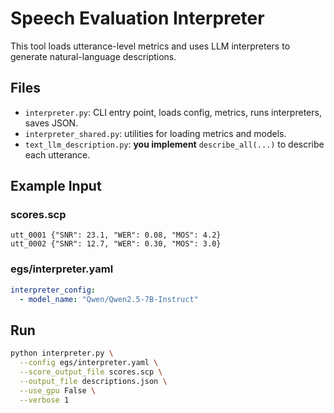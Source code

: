 # Speech Evaluation Interpreter

This tool loads utterance-level metrics and uses LLM interpreters to generate natural-language descriptions.


## Files
- `interpreter.py`: CLI entry point, loads config, metrics, runs interpreters, saves JSON.
- `interpreter_shared.py`: utilities for loading metrics and models.
- `text_llm_description.py`: **you implement** `describe_all(...)` to describe each utterance.


## Example Input

### scores.scp

```
utt_0001 {"SNR": 23.1, "WER": 0.08, "MOS": 4.2}
utt_0002 {"SNR": 12.7, "WER": 0.30, "MOS": 3.0}
```

### egs/interpreter.yaml
```yaml
interpreter_config:
  - model_name: "Qwen/Qwen2.5-7B-Instruct"
```

## Run

```bash
python interpreter.py \
  --config egs/interpreter.yaml \
  --score_output_file scores.scp \
  --output_file descriptions.json \
  --use_gpu False \
  --verbose 1
```